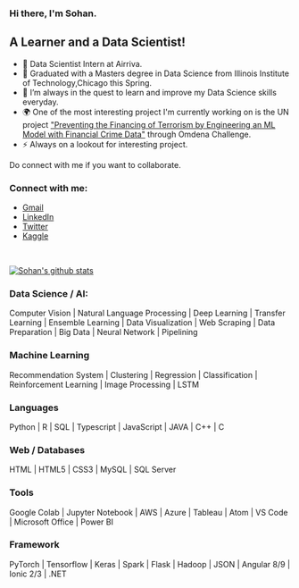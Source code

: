 ### Hi there, I'm Sohan.

## A Learner and a Data Scientist!

- 🔭 Data Scientist Intern at Airriva.
- 🌱 Graduated with a Masters degree in Data Science from Illinois Institute of Technology,Chicago this Spring.
- 👯 I’m always in the quest to learn and improve my Data Science skills everyday.
- :earth_africa: One of the most interesting project I'm currently working on is the UN project ["Preventing the Financing of Terrorism by Engineering an ML Model with Financial Crime Data"](https://omdena.com/projects/ai-terrorism/) through Omdena Challenge.
- :zap: Always on a lookout for interesting project.

Do connect with me if you want to collaborate.

### Connect with me:

- [Gmail](mailto:puthran.sohan@gmail.com)
- [LinkedIn](https://www.linkedin.com/in/sohansputhran)
- [Twitter](https://twitter.com/puthran_sohan)
- [Kaggle](https://www.kaggle.com/sohansp)

<br />

[![Sohan's github stats](https://github-readme-stats.vercel.app/api?username=sohansputhran&count_private=true&show_icons=true&theme=radical&hide_rank=false)](https://github.com/anuraghazra/github-readme-stats)

### Data Science / AI:

Computer Vision | Natural Language Processing | Deep Learning | Transfer Learning | Ensemble Learning | Data Visualization |
Web Scraping | Data Preparation | Big Data | Neural Network | Pipelining

### Machine Learning
Recommendation System | Clustering | Regression | Classification | Reinforcement Learning | Image Processing | LSTM

### Languages
Python | R | SQL | Typescript | JavaScript | JAVA | C++ | C

### Web / Databases
HTML | HTML5 | CSS3 | MySQL | SQL Server

### Tools
Google Colab | Jupyter Notebook | AWS | Azure | Tableau | Atom | VS Code | Microsoft Office | Power BI

### Framework
PyTorch | Tensorflow | Keras | Spark | Flask | Hadoop | JSON | Angular 8/9 | Ionic 2/3 | .NET

</details> 

  


